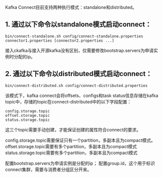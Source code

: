 Kafka Connect目前支持两种执行模式：standalone和distributed。


## 1. 通过以下命令以standalone模式启动connect：
```
bin/connect-standalone.sh config/connect-standalone.properties connector1.properties [connector2.properties ...]
```
接入ckafka与接入开源kafka没有区别，仅需要修改bootstrap.servers为申请实例时分配的ip。

## 2. 通过以下命令以distributed模式启动connect：
```
bin/connect-distributed.sh config/connect-distributed.properties
```
该模式下，kafka connect会将offsets、configs和task status信息存储在kafka topic中，存储的topic在connect-distributed中的以下字段配置：
```
config.storage.topic
offset.storage.topic
status.storage.topic
```
这三个topic需要手动创建，才能保证创建的属性符合connect的要求。
> 
config.storage.topic需要保证只有一个partition，多副本且为compact模式。
offset.storage.topic需要有多个partition，多副本且为compact模式
status.storage.topic需要有多个partition，多副本且为compact模式

配置bootstrap.servers为申请实例是分配的ip；
配置group.id，这个用于标识connect集群，需要与消费者分组区分开来。

